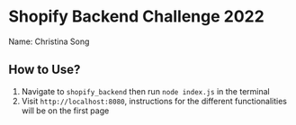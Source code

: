# Shopify Backend Challenge 2022
Name: Christina Song

## How to Use?
1) Navigate to `shopify_backend` then run `node index.js` in the terminal
2) Visit `http://localhost:8080`, instructions for the different functionalities will be on the first page
